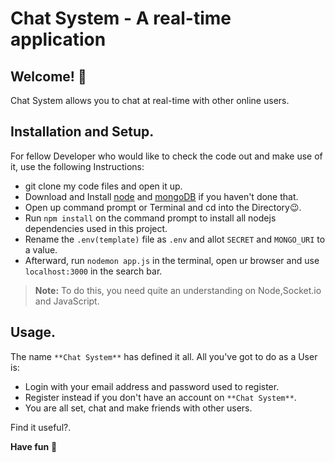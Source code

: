 # Chat System - A real-time application


## Welcome! 👋


Chat System allows you to chat at real-time with other online users.

## Installation and Setup.

For fellow Developer who would like to check the code out and make use of it, use the following Instructions:

- git clone my code files and open it up.
- Download and Install [node](https://nodejs.org/en/) and [mongoDB](https://www.mongodb.com/) if you haven't done that. 
- Open up command prompt or Terminal and cd into the Directory😉.
- Run `npm install` on the command prompt to install all nodejs dependencies used in this project.
- Rename the `.env(template)` file as `.env` and allot `SECRET` and `MONGO_URI` to a value.
- Afterward, run `nodemon app.js` in the terminal, open ur browser and use `localhost:3000` in the search bar.

>**Note:** To do this, you need quite an understanding on Node,Socket.io and JavaScript.

## Usage.
The name `**Chat System**` has defined it all. All you've got to do as a User is:

- Login with your email address and password used to register.
- Register instead if you don't have an account on `**Chat System**`.
- You are all set, chat and make friends with other users.



Find it useful?.

**Have fun** 🚀
